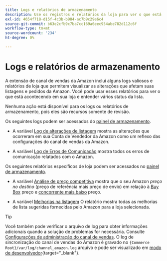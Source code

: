 ```yaml
---
title: Logs e relatórios de armazenamento
description: Use os registros e relatórios da loja para ver o que está acontecendo em sua loja Adobe Commerce ou Magento Open Source e suas listagens do Amazon Marketplace.
exl-id: 4654f718-d15f-4c3b-b984-ac7b9c29e6c4
source-git-commit: b63e2cfb9c7ba7cc169a6eec954abe782d112c6f
workflow-type: tm+mt
source-wordcount: '234'
ht-degree: 0%

---
```


# Logs e relatórios de armazenamento

A extensão de canal de vendas da Amazon inclui alguns logs valiosos e relatórios de loja que permitem visualizar as alterações que afetam suas listagens e pedidos da Amazon. Você pode usar esses relatórios para ver o que está acontecendo em sua loja e entender vários status da lista.

Nenhuma ação está disponível para os logs ou relatórios de armazenamento, pois eles são recursos somente de revisão.

Os seguintes logs podem ser acessados do [painel de armazenamento](./amazon-store-dashboard.md).

- A variável [Log de alterações de listagem](./listing-changes-log.md) mostra as alterações que ocorreram em sua Conta de Vendedor da Amazon como um reflexo das configurações do canal de vendas da Amazon.

- A variável [Log de Erros de Comunicação](./communication-errors-log.md) mostra todos os erros de comunicação relatados com o Amazon.

Os seguintes relatórios específicos de loja podem ser acessados no [painel de armazenamento](./amazon-store-dashboard.md).

- A variável [Análise de preço competitiva](./competitive-price-analysis.md) mostra que o seu Amazon _preço no destino_ (preço de referência mais preço de envio) em relação à [Buy Box](./buy-box-competitor-pricing.md) preço e [concorrente mais baixo](./lowest-competitor-pricing.md) preço.

- A variável [Melhorias na listagem](./listing-improvements.md) O relatório mostra todas as melhorias de lista sugeridas fornecidas pelo Amazon para a loja selecionada.

>[!TIP]
>
>Você também pode verificar o arquivo de log para obter informações adicionais quando a solução de problemas for necessária. Consulte [Configurações de administração do canal de vendas](./sales-channel-settings.md). O log de sincronização do canal de vendas do Amazon é gravado no `{Commerce Root}/var/log/channel_amazon.log` arquivo e pode ser visualizado em [modo de desenvolvedor](https://docs.magento.com/user-guide/magento/installation-modes.html){target="_blank"}.

